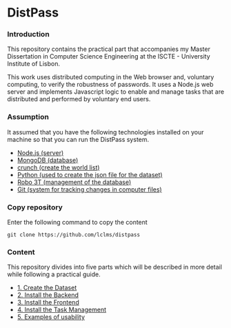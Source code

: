 # DistPass

### Introduction

This repository contains the practical part that accompanies my Master Dissertation in Computer Science Engineering at the ISCTE - University Institute of Lisbon.

This work uses distributed computing in the Web browser and, voluntary computing, to verify the robustness of passwords. It uses a Node.js web server and implements Javascript logic to enable and manage tasks that are distributed and performed by voluntary end users.

### Assumption

It assumed that you have the following technologies installed on your machine so that you can run the DistPass system. 
* [Node.js (server)]( https://nodejs.org/en/download/)
* [MongoDB (database)](https://www.mongodb.com)
* [crunch (create the world list)](https://tools.kali.org/password-attacks/crunch)
* [Python (used to create the json file for the dataset)](https://www.python.org/downloads/)
* [Robo 3T (management of the database)](https://robomongo.org)
* [Git (system for tracking changes in computer files)](https://git-scm.com/book/en/v2/Getting-Started-Installing-Git)

### Copy repository

Enter the following command to copy the content

`git clone https://github.com/lclms/distpass`

### Content 

This repository divides into five parts which will be described in more detail while following a practical guide.

* [1. Create the Dataset](https://github.com/lclms/distpass/blob/master/content/create_the_dataset.md)
* [2. Install the Backend](https://github.com/lclms/distpass/blob/master/content/Install%20the%20Backend.md)
* [3. Install the Frontend](https://github.com/lclms/distpass/blob/master/content/Install%20the%20Frontend.md)
* [4. Install the Task Management](https://github.com/lclms/distpass/blob/master/content/Install%20the%20Task%20Management)
* [5. Examples of usability](https://github.com/lclms/distpass/blob/master/content/Examples%20of%20usability.md)


